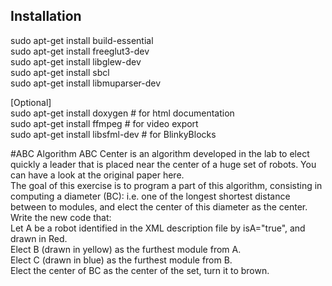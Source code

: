 ## Installation  
sudo apt-get install build-essential  
sudo apt-get install freeglut3-dev  
sudo apt-get install libglew-dev  
sudo apt-get install sbcl  
sudo apt-get install libmuparser-dev  

[Optional]  
sudo apt-get install doxygen # for html documentation  
sudo apt-get install ffmpeg # for video export  
sudo apt-get install libsfml-dev # for BlinkyBlocks  



#ABC Algorithm
ABC Center is an algorithm developed in the lab to elect quickly a leader that is placed near the center of a huge set of robots. You can have a look at the original paper here.  
The goal of this exercise is to program a part of this algorithm, consisting in computing a diameter (BC): i.e. one of the longest shortest distance between to modules, and elect the center of this diameter as the center.  
Write the new code that:  
Let A be a robot identified in the XML description file by isA="true", and drawn in Red.  
Elect B (drawn in yellow) as the furthest module from A.  
Elect C (drawn in blue) as the furthest module from B.  
Elect the center of BC as the center of the set, turn it to brown.  
